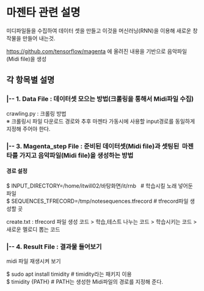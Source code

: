 # 마젠타 관련 설명

미디파일들을 수집하여 데이터 셋을 만들고 이것을 머신러닝(RNN)을 이용해 새로운 창작물을 만들어 내는것.

https://github.com/tensorflow/magenta 에 올려진 내용을 기반으로 음악파일(Midi file)을 생성


## 각 항목별 설명
### |-- 1. Data File : 데이터셋 모으는 방법(크롤링을 통해서 Midi파일 수집)

crawling.py : 크롤링 방법 \
  ※ 크롤링시 파일 다운로드 경로와 추후 마젠타 가동시에 사용할 input경로를 동일하게 지정해 주어야 한다.

### |-- 3. Magenta_step File : 준비된 데이터셋(Midi file)과 셋팅된  마젠타를 가지고 음악파일(Midi file)을 생성하는 방법
#### 경로 설정 

$ INPUT_DIRECTORY=/home/itwill02/바탕화면/it/rnb       # 학습시킬 노래 넣어둔 파일 \
$ SEQUENCES_TFRECORD=/tmp/notesequences.tfrecord    # tfrecord파일 생성할 곳 

create.txt : tfrecord 파일 생성 코드 > 학습,테스트 나누는 코드 > 학습시키는 코드 > 새로운 멜로디 뽑는 코드

### |-- 4. Result File : 결과물 들어보기
midi 파일 재생시켜 보기 

$ sudo apt install timidity # timidity라는 패키지 이용 \
$ timidity {PATH} # PATH는 생성한 Midi파일의 경로를 지정해 준다.


